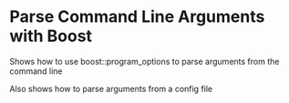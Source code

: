 # Parse Command Line Arguments with Boost

Shows how to use boost::program_options to parse arguments from the command
line

Also shows how to parse arguments from a config file
